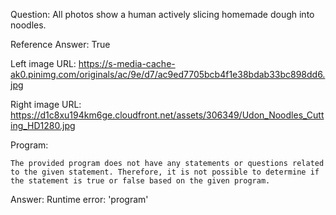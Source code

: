 Question: All photos show a human actively slicing homemade dough into noodles.

Reference Answer: True

Left image URL: https://s-media-cache-ak0.pinimg.com/originals/ac/9e/d7/ac9ed7705bcb4f1e38bdab33bc898dd6.jpg

Right image URL: https://d1c8xu194km6ge.cloudfront.net/assets/306349/Udon_Noodles_Cutting_HD1280.jpg

Program:

```
The provided program does not have any statements or questions related to the given statement. Therefore, it is not possible to determine if the statement is true or false based on the given program.
```
Answer: Runtime error: 'program'

